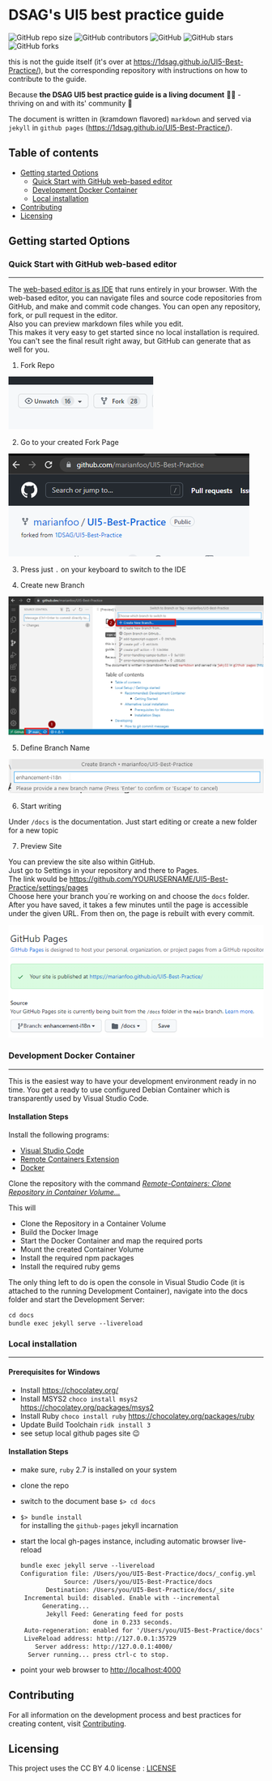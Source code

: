 # DSAG's UI5 best practice guide

![GitHub repo size](https://img.shields.io/github/repo-size/1DSAG/UI5-Best-Practice)
![GitHub contributors](https://img.shields.io/github/contributors/1DSAG/UI5-Best-Practice)
![GitHub](https://img.shields.io/github/license/1DSAG/UI5-Best-Practice)
![GitHub stars](https://img.shields.io/github/stars/1DSAG/UI5-Best-Practice?style=social)
![GitHub forks](https://img.shields.io/github/forks/1DSAG/UI5-Best-Practice?style=social)

this is not the guide itself (it's over at <https://1dsag.github.io/UI5-Best-Practice/>), but the corresponding repository with instructions on how to contribute to the guide.

Because **the DSAG UI5 best practice guide is a living document** 👨‍💻 - thriving on and with its' community 🥳

The document is written in (kramdown flavored) `markdown` and served via `jekyll` in `github pages` (<https://1dsag.github.io/UI5-Best-Practice/>).

## Table of contents
* [Getting started Options](#getting-started-options)
  * [Quick Start with GitHub web-based editor](#quick-start-with-github-web-based-editor)
  * [Development Docker Container](#development-docker-container)
  * [Local installation](#local-installation)
* [Contributing](#contributing)
* [Licensing](#licensing)

## Getting started Options

### **Quick Start with GitHub web-based editor**
----

The [web-based editor is as IDE](https://docs.github.com/en/codespaces/the-githubdev-web-based-editor) that runs entirely in your browser. With the web-based editor, you can navigate files and source code repositories from GitHub, and make and commit code changes. You can open any repository, fork, or pull request in the editor.  
Also you can preview markdown files while you edit.  
This makes it very easy to get started since no local installation is required.  
You can't see the final result right away, but GitHub can generate that as well for you.  

1. Fork Repo

![fork a github project](img/100-00-fork.png)

2. Go to your created Fork Page

![fork a github project](img/100-01-forked-page.png)

3.  Press just `.` on your keyboard to switch to the IDE

4. Create new Branch

![fork a github project](img/100-02-create-branch.png)

5. Define Branch Name

![fork a github project](img/100-03-branch-name.png)

6. Start writing

Under `/docs` is the documentation. Just start editing or create a new folder for a new topic

7. Preview Site

You can preview the site also within GitHub.  
Just go to Settings in your repository and there to Pages.  
The link would be https://github.com/YOURUSERNAME/UI5-Best-Practice/settings/pages  
Choose here your branch you´re working on and choose the `docs` folder.  
After you have saved, it takes a few minutes until the page is accessible under the given URL.
From then on, the page is rebuilt with every commit.

![fork a github project](img/100-04-publish-page.png)

### **Development Docker Container**
----

This is the easiest way to have your development environment ready in no time.
You get a ready to use configured Debian Container which is transparently used by Visual Studio Code.

#### Installation Steps

Install the following programs:

* [Visual Studio Code](https://code.visualstudio.com/)
* [Remote Containers Extension](https://marketplace.visualstudio.com/items?itemName=ms-vscode-remote.remote-containers)
* [Docker](https://code.visualstudio.com/docs/remote/containers)

Clone the repository with the command _[Remote-Containers: Clone Repository in Container Volume...](https://code.visualstudio.com/docs/remote/containers-advanced#_use-clone-repository-in-container-volume)_

This will

* Clone the Repository in a Container Volume
* Build the Docker Image
* Start the Docker Container and map the required ports
* Mount the created Container Volume
* Install the required npm packages
* Install the required ruby gems

The only thing left to do is open the console in Visual Studio Code (it is attached to the running Development Container), navigate into the docs folder and start the Development Server:

```shell
cd docs
bundle exec jekyll serve --livereload
```

### **Local installation**
----

#### Prerequisites for Windows

* Install <https://chocolatey.org/>
* Install MSYS2 `choco install msys2` <https://chocolatey.org/packages/msys2>
* Install Ruby `choco install ruby` <https://chocolatey.org/packages/ruby>
* Update Build Toolchain `ridk install 3`
* see setup local github pages site 😉

#### Installation Steps

* make sure, `ruby` 2.7 is installed on your system
* clone the repo
* switch to the document base
  `$> cd docs`
* `$> bundle install`  
  for installing the `github-pages` jekyll incarnation
* start the local gh-pages instance, including automatic browser live-reload

  ```shell
  bundle exec jekyll serve --livereload
  Configuration file: /Users/you/UI5-Best-Practice/docs/_config.yml
              Source: /Users/you/UI5-Best-Practice/docs
         Destination: /Users/you/UI5-Best-Practice/docs/_site
   Incremental build: disabled. Enable with --incremental
        Generating...
         Jekyll Feed: Generating feed for posts
                      done in 0.233 seconds.
   Auto-regeneration: enabled for '/Users/you/UI5-Best-Practice/docs'
   LiveReload address: http://127.0.0.1:35729
      Server address: http://127.0.0.1:4000/
    Server running... press ctrl-c to stop.
  ```

* point your web browser to <http://localhost:4000>

## Contributing

For all information on the development process and best practices for creating content, visit [Contributing](contributing.md).

## Licensing

This project uses the CC BY 4.0 license : [LICENSE](LICENSE)
